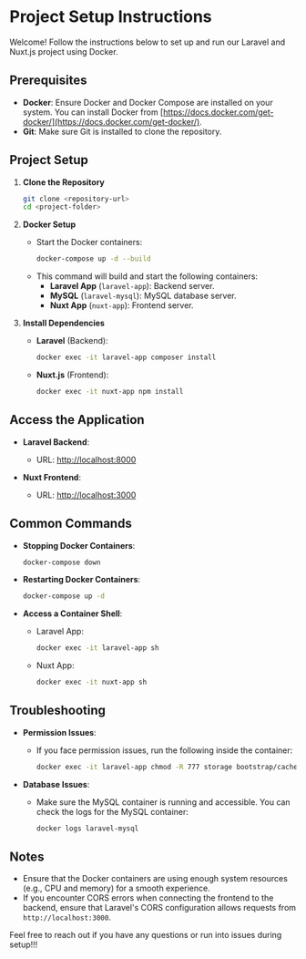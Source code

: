# Project Setup Instructions

Welcome! Follow the instructions below to set up and run our Laravel and Nuxt.js project using Docker.

## Prerequisites

- **Docker**: Ensure Docker and Docker Compose are installed on your system. You can install Docker from [https://docs.docker.com/get-docker/](https://docs.docker.com/get-docker/).
- **Git**: Make sure Git is installed to clone the repository.

## Project Setup

1. **Clone the Repository**

   ```bash
   git clone <repository-url>
   cd <project-folder>
   ```



2. **Docker Setup**

   - Start the Docker containers:
     ```bash
     docker-compose up -d --build
     ```
   - This command will build and start the following containers:
     - **Laravel App** (`laravel-app`): Backend server.
     - **MySQL** (`laravel-mysql`): MySQL database server.
     - **Nuxt App** (`nuxt-app`): Frontend server.

3. **Install Dependencies**

   - **Laravel** (Backend):
     ```bash
     docker exec -it laravel-app composer install
     ```
   - **Nuxt.js** (Frontend):
     ```bash
     docker exec -it nuxt-app npm install
     ```



## Access the Application

- **Laravel Backend**:

  - URL: [http://localhost:8000](http://localhost:8000)

- **Nuxt Frontend**:

  - URL: [http://localhost:3000](http://localhost:3000)

## Common Commands

- **Stopping Docker Containers**:

  ```bash
  docker-compose down
  ```

- **Restarting Docker Containers**:

  ```bash
  docker-compose up -d
  ```

- **Access a Container Shell**:

  - Laravel App:
    ```bash
    docker exec -it laravel-app sh
    ```
  - Nuxt App:
    ```bash
    docker exec -it nuxt-app sh
    ```

## Troubleshooting

- **Permission Issues**:

  - If you face permission issues, run the following inside the container:
    ```bash
    docker exec -it laravel-app chmod -R 777 storage bootstrap/cache
    ```

- **Database Issues**:

  - Make sure the MySQL container is running and accessible. You can check the logs for the MySQL container:
    ```bash
    docker logs laravel-mysql
    ```

## Notes

- Ensure that the Docker containers are using enough system resources (e.g., CPU and memory) for a smooth experience.
- If you encounter CORS errors when connecting the frontend to the backend, ensure that Laravel's CORS configuration allows requests from `http://localhost:3000`.

Feel free to reach out if you have any questions or run into issues during setup!!!
